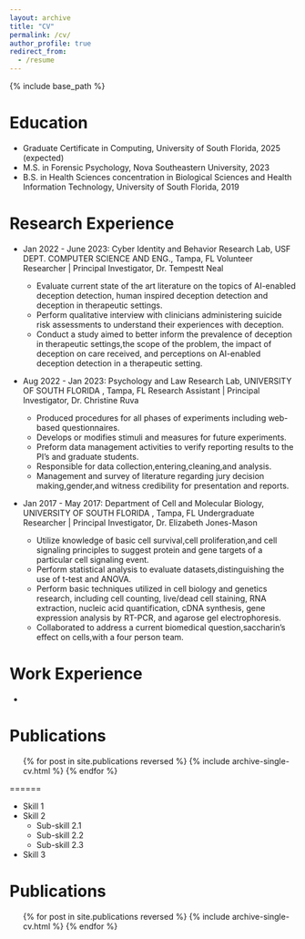 ```yaml
---
layout: archive
title: "CV"
permalink: /cv/
author_profile: true
redirect_from:
  - /resume
---
```


{% include base_path %}

Education
======
* Graduate Certificate in Computing, University of South Florida, 2025 (expected)
* M.S. in Forensic Psychology, Nova Southeastern University, 2023
* B.S. in Health Sciences concentration in Biological Sciences and Health Information Technology, University of South Florida, 2019

Research Experience
======
* Jan 2022 - June 2023: Cyber Identity and Behavior Research Lab, USF DEPT. COMPUTER SCIENCE AND ENG., Tampa, FL
  Volunteer Researcher | Principal Investigator, Dr. Tempestt Neal
  * Evaluate current state of the art literature on the topics of AI-enabled deception detection, human inspired deception detection and deception in therapeutic      settings.
  * Perform qualitative interview with clinicians administering suicide risk assessments to understand their experiences with deception.
  * Conduct a study aimed to better inform the prevalence of deception in therapeutic settings,the scope of the problem, the impact of deception on care received,     and perceptions on AI-enabled deception detection in a therapeutic setting.

* Aug 2022 - Jan 2023: Psychology and Law Research Lab, UNIVERSITY OF SOUTH FLORIDA , Tampa, FL
  Research Assistant | Principal Investigator, Dr. Christine Ruva
  * Produced procedures for all phases of experiments including web-based questionnaires.
  * Develops or modifies stimuli and measures for future experiments.
  * Preform data management activities to verify reporting results to the PI’s and graduate students.
  * Responsible for data collection,entering,cleaning,and analysis.
  * Management and survey of literature regarding jury decision making,gender,and witness credibility
    for presentation and reports.

* Jan 2017 - May 2017: Department of Cell and Molecular Biology, UNIVERSITY OF SOUTH FLORIDA , Tampa, FL
  Undergraduate Researcher | Principal Investigator, Dr. Elizabeth Jones-Mason
  * Utilize knowledge of basic cell survival,cell proliferation,and cell signaling principles to suggest protein and gene targets of a particular cell signaling       event.
  * Perform statistical analysis to evaluate datasets,distinguishing the use of t-test and ANOVA.
  * Perform basic techniques utilized in cell biology and genetics research, including cell counting, live/dead cell staining, RNA extraction, nucleic acid            quantification, cDNA synthesis, gene expression analysis by RT-PCR, and agarose gel electrophoresis.
  * Collaborated to address a current biomedical question,saccharin’s effect on cells,with a four person team.

Work Experience 
======
* 




Publications
======
  <ul>{% for post in site.publications reversed %}
    {% include archive-single-cv.html %}
  {% endfor %}</ul>
  

======
* Skill 1
* Skill 2
  * Sub-skill 2.1
  * Sub-skill 2.2
  * Sub-skill 2.3
* Skill 3

Publications
======
  <ul>{% for post in site.publications reversed %}
    {% include archive-single-cv.html %}
  {% endfor %}</ul>
